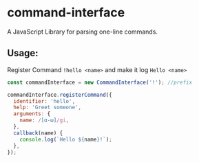 # command-interface

A JavaScript Library for parsing one-line commands.

## Usage:

Register Command `!hello <name>` and make it log `Hello <name>`

```javascript
const commandInterface = new CommandInterface('!'); //prefix

commandInterface.registerCommand({
  identifier: 'hello',
  help: 'Greet someone',
  arguments: {
    name: /[α-ω]/gi,
  },
  callback(name) {
    console.log(`Hello ${name}!`);
  },
});
```
